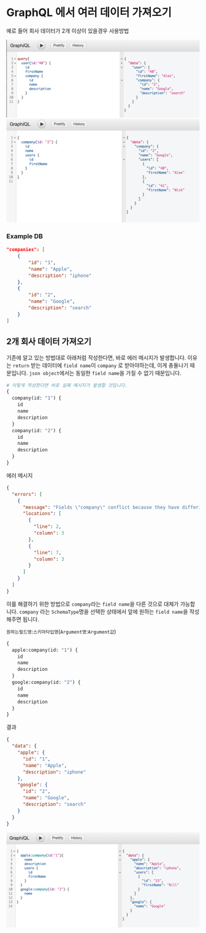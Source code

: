 # GraphQL 에서 여러 데이터 가져오기

예로 들어 회사 데이터가 2개 이상이 있을경우 사용방법

![rest+graphql](./doc/img/screenshot_01_rest_and_graphql.png)
![rest+graphql](./doc/img/screenshot_02_rest_and_graphql.png)
### Example DB
```json
"companies": [
    {
        "id": "1",
        "name": "Apple",
        "description": "iphone"
    },
    {
        "id": "2",
        "name": "Google",
        "description": "search"
    }
]
```
## 2개 회사 데이터 가져오기
기존에 알고 있는 방법대로 아래처럼 작성한다면, 바로 에러 메시지가 발생합니다.
이유는 `return` 받는 데이터에 `field name`이 `company` 로 받아야하는데,
이게 충돌나기 때문입니다.
`json object`에서는 동일한 `field name`을 가질 수 없기 때문입니다.
```graphql
# 이렇게 작성한다면 바로 실패 메시지가 발생할 것입니다.
{
  company(id: "1") {
    id
    name
    description
  }
  company(id: "2") {
    id
    name
    description
  }
}
```
에러 메시지
```json
{
  "errors": [
    {
      "message": "Fields \"company\" conflict because they have differing arguments. Use different aliases on the fields to fetch both if this was intentional.",
      "locations": [
        {
          "line": 2,
          "column": 3
        },
        {
          "line": 7,
          "column": 3
        }
      ]
    }
  ]
}
```

이를 해결하기 위한 방법으로 `company`라는 `field name`을 다른 것으로 대체가 가능합니다. `company` 라는 `SchemaType`명을 선택한 상태에서 앞에 원하는 `field name`을 작성해주면 됩니다.

`원하는필드명`:`스키마타입명`(`Argument명`:`Argument값`)

```graphql
{
  apple:company(id: "1") {
    id
    name
    description
  }
  google:company(id: "2") {
    id
    name
    description
  }
}
```
결과
```json
{
  "data": {
    "apple": {
      "id": "1",
      "name": "Apple",
      "description": "iphone"
    },
    "google": {
      "id": "2",
      "name": "Google",
      "description": "search"
    }
  }
}
```

![rest+graphql+multiple](./doc/img/screenshot_03_multiple.png)